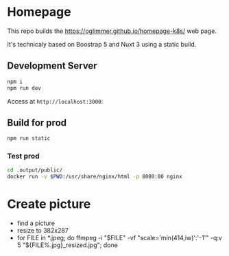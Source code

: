 # Homepage

This repo builds the https://oglimmer.github.io/homepage-k8s/ web page.

It's technicaly based on Boostrap 5 and Nuxt 3 using a static build.

## Development Server

```bash
npm i
npm run dev
```

Access at `http://localhost:3000`:

## Build for prod

```bash
npm run static
```

### Test prod

```bash
cd .output/public/
docker run -v $PWD:/usr/share/nginx/html -p 8080:80 nginx
```

# Create picture

* find a picture
* resize to 382x287
* for FILE in *.jpeg; do ffmpeg -i "$FILE" -vf "scale='min(414,iw)':'-1'" -q:v 5 "${FILE%.jpg}_resized.jpg"; done

